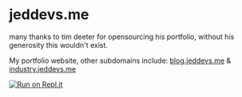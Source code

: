 # jeddevs.me
many thanks to tim deeter for opensourcing his portfolio, without his generosity this wouldn't exist.

My portfolio website, other subdomains include: [blog.jeddevs.me](blog.jeddevs.me) & [industry.jeddevs.me](industry.jeddevs.me)

[![Run on Repl.it](https://repl.it/badge/github/Teotcd/Game-Development-Website)](https://repl.it/github/Teotcd/Game-Development-Website)
